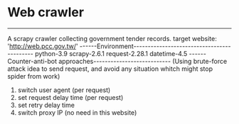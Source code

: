 # Web crawler
------------------------------------------------------------
A scrapy crawler collecting government tender records.
target website: 'http://web.pcc.gov.tw/'
------Environment-------------------------------------------
python-3.9
scrapy-2.6.1
request-2.28.1
datetime-4.5
------Counter-anti-bot approaches---------------------------
(Using brute-force attack idea to send request, and avoid any situation whitch might stop spider from work)
1. switch user agent (per request)
2. set request delay time (per request)
3. set retry delay time
4. switch proxy IP (no need in this website)
